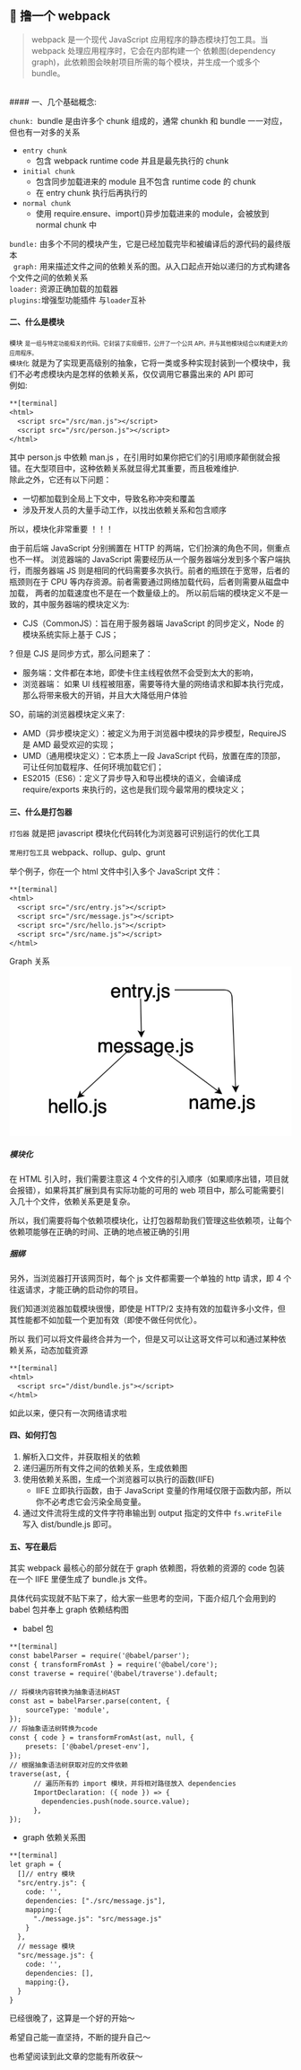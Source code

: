 ## 🤔 撸一个 webpack

> webpack 是一个现代 JavaScript 应用程序的静态模块打包工具。当 webpack 处理应用程序时，它会在内部构建一个 依赖图(dependency graph)，此依赖图会映射项目所需的每个模块，并生成一个或多个 bundle。

<br/>
#### 一、几个基础概念:

<code>chunk: </code>bundle 是由许多个 chunk 组成的，通常 chunkh 和 bundle 一一对应，但也有一对多的关系

- <code>entry chunk</code>
  - 包含 webpack runtime code 并且是最先执行的 chunk
- <code>initial chunk</code>
  - 包含同步加载进来的 module 且不包含 runtime code 的 chunk
  - 在 entry chunk 执行后再执行的
- <code>normal chunk</code>
  - 使用 require.ensure、import()异步加载进来的 module，会被放到 normal chunk 中

<code>bundle:</code> 由多个不同的模块产生，它是已经加载完毕和被编译后的源代码的最终版本<br/>
<code> graph:</code> 用来描述文件之间的依赖关系的图。从入口起点开始以递归的方式构建各个文件之间的依赖关系<br/>
<code>loader:</code> 资源正确加载的加载器<br/>
<code>plugins:</code>增强型功能插件 与<code>loader</code>互补<br/>

#### 二、什么是模块

<code>模块</code> <font size=1>是一组与特定功能相关的代码。它封装了实现细节，公开了一个公共 API，并与其他模块结合以构建更大的应用程序。</font><br/>
<code>模块化</code> 就是为了实现更高级别的抽象，它将一类或多种实现封装到一个模块中，我们不必考虑模块内是怎样的依赖关系，仅仅调用它暴露出来的 API 即可<br/>
例如:

```
**[terminal]
<html>
  <script src="/src/man.js"></script>
  <script src="/src/person.js"></script>
</html>
```

其中 person.js 中依赖 man.js ，在引用时如果你把它们的引用顺序颠倒就会报错。在大型项目中，这种依赖关系就显得尤其重要，而且极难维护.<br/>除此之外，它还有以下问题：

- 一切都加载到全局上下文中，导致名称冲突和覆盖
- 涉及开发人员的大量手动工作，以找出依赖关系和包含顺序

所以，模块化非常重要 ！！！

由于前后端 JavaScript 分别搁置在 HTTP 的两端，它们扮演的角色不同，侧重点也不一样。 浏览器端的 JavaScript 需要经历从一个服务器端分发到多个客户端执行，而服务器端 JS 则是相同的代码需要多次执行。前者的瓶颈在于宽带，后者的瓶颈则在于 CPU 等内存资源。前者需要通过网络加载代码，后者则需要从磁盘中加载， 两者的加载速度也不是在一个数量级上的。 所以前后端的模块定义不是一致的，其中服务器端的模块定义为:

- CJS（CommonJS）：旨在用于服务器端 JavaScript 的同步定义，Node 的模块系统实际上基于 CJS；

? 但是 CJS 是同步方式，那么问题来了：

- 服务端：文件都在本地，即使卡住主线程依然不会受到太大的影响，
- 浏览器端： 如果 UI 线程被阻塞，需要等待大量的网络请求和脚本执行完成，那么将带来极大的开销，并且大大降低用户体验

SO，前端的浏览器模块定义来了:

- AMD（异步模块定义）：被定义为用于浏览器中模块的异步模型，RequireJS 是 AMD 最受欢迎的实现；
- UMD（通用模块定义）：它本质上一段 JavaScript 代码，放置在库的顶部，可让任何加载程序、任何环境加载它们；
- ES2015（ES6）：定义了异步导入和导出模块的语义，会编译成 require/exports 来执行的，这也是我们现今最常用的模块定义；

#### 三、什么是打包器

<code>打包器</code> 就是把 javascript 模块化代码转化为浏览器可识别运行的优化工具

<code>常用打包工具</code> webpack、rollup、gulp、grunt

举个例子，你在一个 html 文件中引入多个 JavaScript 文件：

```
**[terminal]
<html>
  <script src="/src/entry.js"></script>
  <script src="/src/message.js"></script>
  <script src="/src/hello.js"></script>
  <script src="/src/name.js"></script>
</html>
```

Graph 关系
![依赖关系图谱](/assets/images/graph.png)

##### 模块化

在 HTML 引入时，我们需要注意这 4 个文件的引入顺序（如果顺序出错，项目就会报错），如果将其扩展到具有实际功能的可用的 web 项目中，那么可能需要引入几十个文件，依赖关系更是复杂。

所以，我们需要将每个依赖项模块化，让打包器帮助我们管理这些依赖项，让每个依赖项能够在正确的时间、正确的地点被正确的引用

##### 捆绑

另外，当浏览器打开该网页时，每个 js 文件都需要一个单独的 http 请求，即 4 个往返请求，才能正确的启动你的项目。

我们知道浏览器加载模块很慢，即使是 HTTP/2 支持有效的加载许多小文件，但其性能都不如加载一个更加有效（即使不做任何优化）。

所以 我们可以将文件最终合并为一个，但是又可以让这哥文件可以和通过某种依赖关系，动态加载资源

```
**[terminal]
<html>
  <script src="/dist/bundle.js"></script>
</html>
```

如此以来，便只有一次网络请求啦

#### 四、如何打包

1. 解析入口文件，并获取相关的依赖
2. 递归遍历所有文件之间的依赖关系，生成依赖图
3. 使用依赖关系图，生成一个浏览器可以执行的函数(IIFE)
   - IIFE 立即执行函数，由于 JavaScript 变量的作用域仅限于函数内部，所以你不必考虑它会污染全局变量。<br/>
4. 通过文件流将生成的文件字符串输出到 output 指定的文件中
   <code>fs.writeFile</code> 写入 dist/bundle.js 即可。

#### 五、写在最后

其实 webpack 最核心的部分就在于 graph 依赖图，将依赖的资源的 code 包装在一个 IIFE 里便生成了 bundle.js 文件。

具体代码实现就不贴下来了，给大家一些思考的空间，下面介绍几个会用到的 babel 包并奉上 graph 依赖结构图

- babel 包

```
**[terminal]
const babelParser = require('@babel/parser');
const { transformFromAst } = require('@babel/core');
const traverse = require('@babel/traverse').default;

// 将模块内容转换为抽象语法树AST
const ast = babelParser.parse(content, {
    sourceType: 'module',
});
// 将抽象语法树转换为code
const { code } = transformFromAst(ast, null, {
    presets: ['@babel/preset-env'],
});
// 根据抽象语法树获取对应的文件依赖
traverse(ast, {
      // 遍历所有的 import 模块，并将相对路径放入 dependencies
      ImportDeclaration: ({ node }) => {
        dependencies.push(node.source.value);
      },
});
```

- graph 依赖关系图

```
**[terminal]
let graph = {
  []// entry 模块
  "src/entry.js": {
    code: '',
    dependencies: ["./src/message.js"],
    mapping:{
      "./message.js": "src/message.js"
    }
  },
  // message 模块
  "src/message.js": {
    code: '',
    dependencies: [],
    mapping:{},
  }
}
```

已经很晚了，这算是一个好的开始～

希望自己能一直坚持，不断的提升自己～

也希望阅读到此文章的您能有所收获～